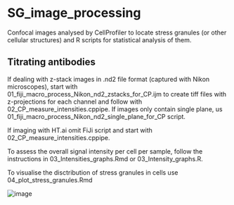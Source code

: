 # SG_image_processing
Confocal images analysed by CellProfiler to locate stress granules (or other cellular structures) and R scripts for statistical analysis of them.

## Titrating antibodies
If dealing with z-stack images in .nd2 file format (captured with Nikon microscopes), start with 01_fiji_macro_process_Nikon_nd2_zstacks_for_CP.ijm to create tiff files with z-projections for each channel and follow with 02_CP_measure_intensities.cppipe.
If images only contain single plane, us 01_fiji_macro_process_Nikon_nd2_single_plane_for_CP script.

If imaging with HT.ai omit FiJi script and start with 02_CP_measure_intensities.cppipe.

To assess the overall signal intensity per cell per sample, follow the instructions in 03_Intensities_graphs.Rmd or 03_Intensity_graphs.R.

To visualise the disctribution of stress granules in cells use 04_plot_stress_granules.Rmd

![image](https://github.com/user-attachments/assets/3f4e978b-70e4-476c-9ce7-2ac78946a8c9)
